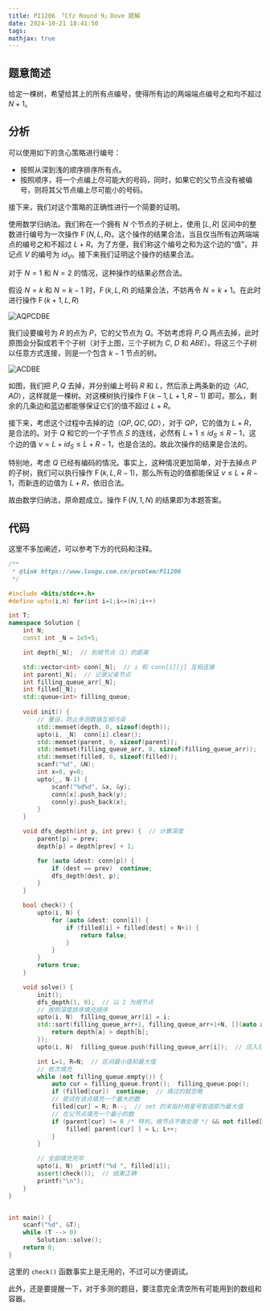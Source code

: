 ```yaml
---
title: P11206 「Cfz Round 9」Dove 题解
date: 2024-10-21 18:41:50
tags:
mathjax: true
---
```

## 题意简述

给定一棵树，希望给其上的所有点编号，使得所有边的两端端点编号之和均不超过 $N+1$。

## 分析

可以使用如下的贪心策略进行编号：

- 按照从深到浅的顺序排序所有点。
- 按照顺序，将一个点编上尽可能大的号码，同时，如果它的父节点没有被编号，则将其父节点编上尽可能小的号码。

接下来，我们对这个策略的正确性进行一个简要的证明。

使用数学归纳法。我们称在一个拥有 $N$ 个节点的子树上，使用 $\left[L, R\right]$ 区间中的整数进行编号为一次操作 $\operatorname{F}\left(N, L, R\right)$。这个操作的结果合法，当且仅当所有边两端端点的编号之和不超过 $L+R$。为了方便，我们称这个编号之和为这个边的“值”，并记点 $V$ 的编号为 $id_V$。接下来我们证明这个操作的结果合法。

对于 $N=1$ 和 $N=2$ 的情况，这种操作的结果必然合法。

假设 $N=k$ 和 $N=k-1$ 时，$\operatorname{F}\left(k, L, R\right)$ 的结果合法，不妨再令 $N=k+1$。在此时进行操作 $\operatorname{F}\left(k+1, L, R\right)$

![AQPCDBE](https://cdn.luogu.com.cn/upload/image_hosting/aukq73hf.png)

我们设要编号为 $R$ 的点为 $P$，它的父节点为 $Q$。不妨考虑将 $P, Q$ 两点去掉，此时原图会分裂成若干个子树（对于上图，三个子树为 $C$, $D$ 和 $ABE$）。将这三个子树以任意方式连接，则是一个包含 $k-1$ 节点的树。

![ACDBE](https://cdn.luogu.com.cn/upload/image_hosting/ar1k1zyd.png)

如图，我们把 $P, Q$ 去掉，并分别编上号码 $R$ 和 $L$，然后添上两条新的边（$AC, AD$），这样就是一棵树。对这棵树执行操作 $\operatorname{F}\left(k-1, L+1, R-1\right)$ 即可。那么，剩余的几条边和蓝边都能够保证它们的值不超过 $L+R$。

接下来，考虑这个过程中去掉的边（$QP, QC, QD$），对于 $QP$，它的值为 $L+R$，是合法的。对于 $Q$ 和它的一个子节点 $S$ 的连线，必然有 $L+1 \le id_S \le R-1$，这个边的值 $v = L + id_S \le L+R-1$，也是合法的。故此次操作的结果是合法的。

特别地，考虑 $Q$ 已经有编码的情况。事实上，这种情况更加简单，对于去掉点 $P$ 的子树，我们可以执行操作 $\operatorname{F}\left(k, L, R-1\right)$，那么所有边的值都能保证 $v \le L+R-1$，而新连的边值为 $L+R$，依旧合法。

故由数学归纳法，原命题成立。操作 $\operatorname{F}\left(N, 1, N\right)$ 的结果即为本题答案。

## 代码

这里不多加阐述，可以参考下方的代码和注释。

```cpp
/**
 * @link https://www.luogu.com.cn/problem/P11206
 */

#include <bits/stdc++.h>
#define upto(i,n) for(int i=1;i<=(n);i++)

int T;
namespace Solution {
    int N;
    const int _N = 1e5+5;

    int depth[_N];  // 到根节点（1）的距离

    std::vector<int> conn[_N];  // i 和 conn[i][j] 互相连接
    int parent[_N];  // 记录父亲节点
    int filling_queue_arr[_N];
    int filled[_N];
    std::queue<int> filling_queue;
    
    void init() {
        // 重设，防止多测数据互相污染
        std::memset(depth, 0, sizeof(depth));
        upto(i, _N)  conn[i].clear();
        std::memset(parent, 0, sizeof(parent));
        std::memset(filling_queue_arr, 0, sizeof(filling_queue_arr));
        std::memset(filled, 0, sizeof(filled));
        scanf("%d", &N);
        int x=0, y=0;
        upto(_, N-1) {
            scanf("%d%d", &x, &y);
            conn[x].push_back(y);
            conn[y].push_back(x);
        }
    }

    void dfs_depth(int p, int prev) {  // 计算深度
        parent[p] = prev;
        depth[p] = depth[prev] + 1;

        for (auto &dest: conn[p]) {
            if (dest == prev)  continue;
            dfs_depth(dest, p);
        }
    }

    bool check() {
        upto(i, N) {
            for (auto &dest: conn[i]) {
                if (filled[i] + filled[dest] > N+1) {
                    return false;
                }
            }
        }
        return true;
    }

    void solve() {
        init();
        dfs_depth(1, 0);  // 以 1 为根节点
        // 按照深度排序填充顺序
        upto(i, N)  filling_queue_arr[i] = i;
        std::sort(filling_queue_arr+1, filling_queue_arr+1+N, [](auto a, auto b) {
            return depth[a] > depth[b];
        });
        upto(i, N)  filling_queue.push(filling_queue_arr[i]);  // 压入队列

        int L=1, R=N;  // 区间最小值和最大值
        // 依次填充
        while (not filling_queue.empty()) {
            auto cur = filling_queue.front();  filling_queue.pop();
            if (filled[cur])  continue;  // 填过的就忽略
            // 尝试在该点填充一个最大的数
            filled[cur] = R; R--;  // set 的末指针用星号取值即为最大值
            // 在父节点填充一个最小的数
            if (parent[cur] != 0 /* 特判，根节点不做处理 */ && not filled[ parent[cur] ]) {
                filled[ parent[cur] ] = L; L++;
            }
        }

        // 全部填充完毕
        upto(i, N)  printf("%d ", filled[i]);
        assert(check());  // 结果正确
        printf("\n");
    }
}


int main() {
    scanf("%d", &T);
    while (T --> 0)
        Solution::solve();
    return 0;
}
```

这里的 `check()` 函数事实上是无用的，不过可以方便调试。

此外，还是要提醒一下，对于多测的题目，要注意完全清空所有可能用到的数组和容器。
